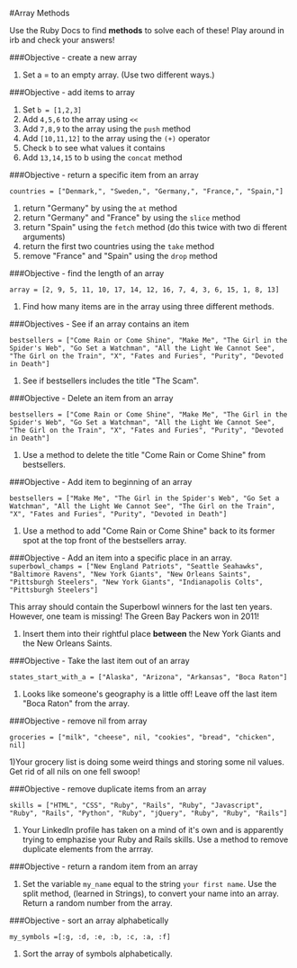 #Array Methods

Use the Ruby Docs to find **methods** to solve each of these! Play around in irb and check your answers! 

###Objective - create a new array
1) Set a = to an empty array. (Use two different ways.)  

###Objective - add items to array

1) Set `b = [1,2,3]`  
2) Add `4,5,6` to the array using `<<`  
3) Add `7,8,9` to the array using the `push` method  
4) Add `[10,11,12]` to the array using the `(+)` operator  
5) Check `b` to see what values it contains  
6) Add `13,14,15` to b using the `concat` method  


###Objective - return a specific item from an array

`countries = ["Denmark,", "Sweden,", "Germany,", "France,", "Spain,"]`  

1) return "Germany" by using the `at` method    
2) return "Germany" and "France" by using the `slice` method   
3) return "Spain" using the `fetch` method (do this twice with two di fferent arguments)  
4) return the first two countries using the `take` method  
5) remove "France" and "Spain" using the `drop` method  


###Objective - find the length of an array

`array = [2, 9, 5, 11, 10, 17, 14, 12, 16, 7, 4, 3, 6, 15, 1, 8, 13]`  

1) Find how many items are in the array using three different methods.  

###Objectives - See if an array contains an item

`bestsellers = ["Come Rain or Come Shine", "Make Me", "The Girl in the Spider's Web", "Go Set a Watchman", "All the Light We Cannot See", "The Girl on the Train", "X", "Fates and Furies", "Purity", "Devoted in Death"]`

1) See if bestsellers includes the title "The Scam".  


###Objective - Delete an item from an array

`bestsellers = ["Come Rain or Come Shine", "Make Me", "The Girl in the Spider's Web", "Go Set a Watchman", "All the Light We Cannot See", "The Girl on the Train", "X", "Fates and Furies", "Purity", "Devoted in Death"]`  

1) Use a method to delete the title "Come Rain or Come Shine" from bestsellers.  


###Objective - Add item to beginning of an array

`bestsellers = ["Make Me", "The Girl in the Spider's Web", "Go Set a Watchman", "All the Light We Cannot See", "The Girl on the Train", "X", "Fates and Furies", "Purity", "Devoted in Death"]`  

1) Use a method to add "Come Rain or Come Shine" back to its former spot at the top front of the bestsellers array.


###Objective - Add an item into a specific place in an array.
`superbowl_champs = ["New England Patriots", "Seattle Seahawks", "Baltimore Ravens", "New York Giants", "New Orleans Saints", "Pittsburgh Steelers", "New York Giants", "Indianapolis Colts", "Pittsburgh Steelers"]`

This array should contain the Superbowl winners for the last ten years. However, one team is missing! The Green Bay Packers won in 2011!

1) Insert them into their rightful place **between** the New York Giants and the New Orleans Saints.


###Objective - Take the last item out of an array

`states_start_with_a = ["Alaska", "Arizona", "Arkansas", "Boca Raton"]`

1) Looks like someone's geography is a little off! Leave off the last item "Boca Raton" from the array.

###Objective - remove nil from array

`groceries = ["milk", "cheese", nil, "cookies", "bread", "chicken", nil]`

1)Your grocery list is doing some weird things and storing some nil values. Get rid of all nils on one fell swoop!


###Objective - remove duplicate items from an array

`skills = ["HTML", "CSS", "Ruby", "Rails", "Ruby", "Javascript", "Ruby", "Rails", "Python", "Ruby", "jQuery", "Ruby", "Ruby", "Rails"]`

1) Your LinkedIn profile has taken on a mind of it's own and is apparently trying to emphazise your Ruby and Rails skills. Use a method to remove duplicate elements from the arrray.

###Objective - return a random item from an array

1) Set the variable `my_name` equal to the string `your first name`. Use the split method, (learned in Strings), to convert your name into an array. Return a random number from the array.

###Objective - sort an array alphabetically

`my_symbols =[:g, :d, :e, :b, :c, :a, :f]`

1) Sort the array of symbols alphabetically.
